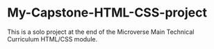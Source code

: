 # My-Capstone-HTML-CSS-project
This is a solo project at the end of the Microverse Main Technical Curriculum HTML/CSS module.
